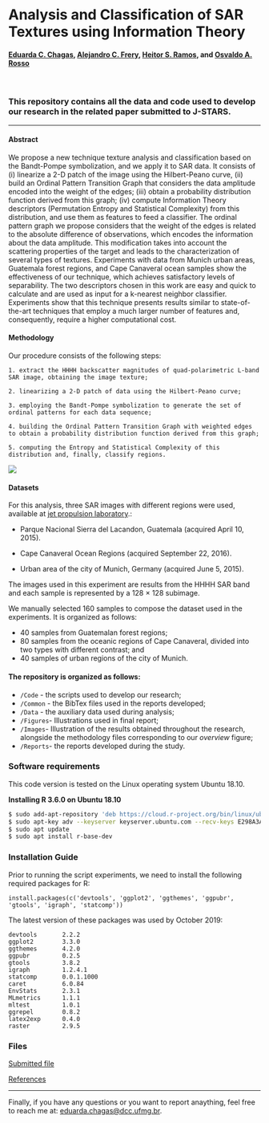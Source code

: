 # Analysis and Classification of SAR Textures using Information Theory

#### [Eduarda C. Chagas](mailto:eduarda.chagas@dcc.ufmg.br), [Alejandro C. Frery](mailto:acfrery@laccan.ufal.br), [Heitor S. Ramos](mailto:ramosh@dcc.ufmg.br), and [Osvaldo A. Rosso](mailto:oarosso@gmail.com)

</br>


### This repository contains all the data and code used to develop our research in the related paper submitted to J-STARS. 

---

#### Abstract

We propose a new technique texture analysis and classification based on the Bandt-Pompe symbolization, and we apply it to SAR data. It consists of (i) linearize a 2-D patch of the image using the Hilbert-Peano curve, (ii) build an Ordinal Pattern Transition Graph that considers the data amplitude encoded into the weight of the edges; (iii) obtain a probability distribution function derived from this graph; (iv) compute Information Theory descriptors (Permutation Entropy and Statistical Complexity) from this distribution, and use them as features to feed a classifier. The ordinal pattern graph we propose considers that the weight of the edges is related to the absolute difference of observations, which encodes the information about the data amplitude. This modification takes into account the scattering properties of the target and leads to the characterization of several types of textures. Experiments with data from Munich urban areas, Guatemala forest regions, and Cape Canaveral ocean samples show the effectiveness of our technique, which achieves satisfactory levels of separability. The two descriptors chosen in this work are easy and quick to calculate and are used as input for a k-nearest neighbor classifier. Experiments show that this technique presents results similar to state-of-the-art techniques that employ a much larger number of features and, consequently, require a higher computational cost.

#### Methodology

Our procedure consists of the following steps:

	1. extract the HHHH backscatter magnitudes of quad-polarimetric L-band SAR image, obtaining the image texture;

	2. linearizing a 2-D patch of data using the Hilbert-Peano curve;

	3. employing the Bandt-Pompe symbolization to generate the set of ordinal patterns for each data sequence;

	4. building the Ordinal Pattern Transition Graph with weighted edges to obtain a probability distribution function derived from this graph;

	5. computing the Entropy and Statistical Complexity of this distribution and, finally, classify regions.
	
<img src="https://github.com/EduardaChagas/SAR-WATG/blob/master/Figures/AnalysisSARTextures.png" />


#### Datasets

For this analysis, three SAR images with different regions were used, available at <a href="https://uavsar.jpl.nasa.gov/cgi-bin">jet propulsion laboratory</a>.:

- Parque Nacional Sierra del Lacandon, Guatemala (acquired April 10, 2015).

- Cape Canaveral Ocean Regions (acquired September 22, 2016).

- Urban area of the city of Munich, Germany (acquired June 5, 2015).

The images used in this experiment are results from the HHHH SAR band and each sample is represented by a 128 × 128 subimage.

We manually selected 160 samples to compose the dataset used in the experiments. It is organized as follows:

- 40 samples from Guatemalan forest regions;
- 80 samples from the oceanic regions of Cape Canaveral, divided into two types with different contrast; and
- 40 samples of urban regions of the city of Munich.

#### The repository is organized as follows:
- `/Code` - the scripts used to develop our research; 
- `/Common` - the BibTex files used in the reports developed; 
- `/Data` - the auxiliary data used during analysis; 
- `/Figures`- Illustrations used in final report; 
- `/Images`- Illustration of the results obtained throughout the research, alongside the methodology files corresponding to our *overview* figure; 
- `/Reports`- the reports developed during the study. 

### Software requirements

This code version is tested on the Linux operating system Ubuntu 18.10.

**Installing R 3.6.0 on Ubuntu 18.10**

```sh
$ sudo add-apt-repository 'deb https://cloud.r-project.org/bin/linux/ubuntu disco-cran35/'
$ sudo apt-key adv --keyserver keyserver.ubuntu.com --recv-keys E298A3A825C0D65DFD57CBB651716619E084DAB9
$ sudo apt update
$ sudo apt install r-base-dev
```

### Installation Guide

Prior to running the script experiments, we need to install the following required packages for R: 

``
install.packages(c('devtools', 'ggplot2', 'ggthemes', 'ggpubr', 'gtools', 'igraph', 'statcomp'))
``

The latest version of these packages was used by October 2019:

```
devtools       2.2.2 
ggplot2        3.3.0       
ggthemes       4.2.0      
ggpubr         0.2.5  
gtools         3.8.2      
igraph         1.2.4.1       
statcomp       0.0.1.1000  
caret          6.0.84
EnvStats       2.3.1
MLmetrics      1.1.1
mltest         1.0.1
ggrepel        0.8.2
latex2exp      0.4.0
raster         2.9.5
```

### Files

[Submitted file](<./Reports/Publications/JSTARS 2020/SARTexture-IT.R0.pdf>)

[References](<./Reports/Publications/JSTARS 2020/ReferencesR0.html>)

---

Finally, if you have any questions or you want to report anaything, feel free to reach me at: eduarda.chagas@dcc.ufmg.br. 






